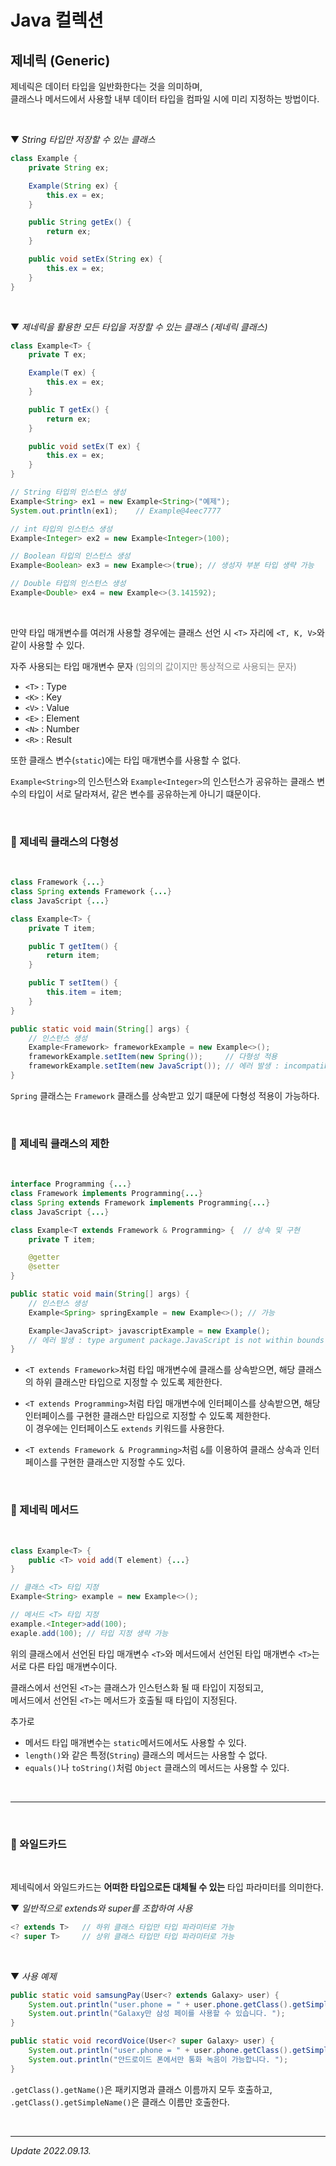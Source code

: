 # Java 컬렉션

## 제네릭 (Generic)

제네릭은 데이터 타입을 일반화한다는 것을 의미하며,  
클래스나 메서드에서 사용할 내부 데이터 타입을 컴파일 시에 미리 지정하는 방법이다.

<br>

▼ _String 타입만 저장할 수 있는 클래스_

```java
class Example {
    private String ex;

    Example(String ex) {
        this.ex = ex;
    }

    public String getEx() {
        return ex;
    }

    public void setEx(String ex) {
        this.ex = ex;
    }
}
```

<br>

▼ _제네릭을 활용한 모든 타입을 저장할 수 있는 클래스 (제네릭 클래스)_

```java
class Example<T> {
    private T ex;

    Example(T ex) {
        this.ex = ex;
    }

    public T getEx() {
        return ex;
    }

    public void setEx(T ex) {
        this.ex = ex;
    }
}

// String 타입의 인스턴스 생성
Example<String> ex1 = new Example<String>("예제");
System.out.println(ex1);    // Example@4eec7777

// int 타입의 인스턴스 생성
Example<Integer> ex2 = new Example<Integer>(100);

// Boolean 타입의 인스턴스 생성
Example<Boolean> ex3 = new Example<>(true); // 생성자 부분 타입 생략 가능

// Double 타입의 인스턴스 생성
Example<Double> ex4 = new Example<>(3.141592);
```

<br>

만약 타입 매개변수를 여러개 사용할 경우에는 클래스 선언 시 ```<T>``` 자리에 ```<T, K, V>```와 같이 사용할 수 있다.

자주 사용되는 타입 매개변수 문자 
<span style = "color : gray"> (임의의 값이지만 통상적으로 사용되는 문자) </span>

- ```<T>``` : Type
- ```<K>``` : Key
- ```<V>``` : Value
- ```<E>``` : Element
- ```<N>``` : Number
- ```<R>``` : Result

또한 클래스 변수(```static```)에는 타입 매개변수를 사용할 수 없다.

```Example<String>```의 인스턴스와 ```Example<Integer>```의 인스턴스가 공유하는 클래스 변수의 타입이 서로 달라져서, 같은 변수를 공유하는게 아니기 떄문이다.

<br>

### 🔸 제네릭 클래스의 다형성

<br>

```java
class Framework {...}
class Spring extends Framework {...}
class JavaScript {...}

class Example<T> {
    private T item;

    public T getItem() {
        return item;
    }

    public T setItem() {
        this.item = item;
    }
}

public static void main(String[] args) {
    // 인스턴스 생성
    Example<Framework> frameworkExample = new Example<>();
    frameworkExample.setItem(new Spring());     // 다형성 적용
    frameworkExample.setItem(new JavaScript()); // 에러 발생 : incompatible types
}
```

```Spring``` 클래스는 ```Framework``` 클래스를 상속받고 있기 떄문에 다형성 적용이 가능하다.

<br>

### 🔸 제네릭 클래스의 제한

<br>

```java
interface Programming {...}
class Framework implements Programming{...}
class Spring extends Framework implements Programming{...}
class JavaScript {...}

class Example<T extends Framework & Programming> {  // 상속 및 구현
    private T item;

    @getter
    @setter
}

public static void main(String[] args) {
    // 인스턴스 생성
    Example<Spring> springExample = new Example<>(); // 가능

    Example<JavaScript> javascriptExample = new Example();  
    // 에러 발생 : type argument package.JavaScript is not within bounds of type-variable T
}
```

- ```<T extends Framework>```처럼 타입 매개변수에 클래스를 상속받으면, 해당 클래스의 하위 클래스만 타입으로 지정할 수 있도록 제한한다.

- ```<T extends Programming>```처럼 타입 매개변수에 인터페이스를 상속받으면, 해당 인터페이스를 구현한 클래스만 타입으로 지정할 수 있도록 제한한다.  
이 경우에는 인터페이스도 ```extends``` 키워드를 사용한다.

- ```<T extends Framework & Programming>```처럼 ```&```를 이용하여 클래스 상속과 인터페이스를 구현한 클래스만 지정할 수도 있다.

<br>

### 🔸 제네릭 메서드

<br>

```java
class Example<T> {
    public <T> void add(T element) {...}
}

// 클래스 <T> 타입 지정
Example<String> example = new Example<>();

// 메서드 <T> 타입 지정
example.<Integer>add(100);
exaple.add(100); // 타입 지정 생략 가능
```

위의 클래스에서 선언된 타입 매개변수 ```<T>```와 메서드에서 선언된 타입 매개변수 ```<T>```는 서로 다른 타입 매개변수이다.

클래스에서 선언된 ```<T>```는 클래스가 인스턴스화 될 때 타입이 지정되고,  
메서드에서 선언된 ```<T>```는 메서드가 호출될 때 타입이 지정된다.

추가로 
- 메서드 타입 매개변수는 ```static```메서드에서도 사용할 수 있다.
- ```length()```와 같은 특정(```String```) 클래스의 메서드는 사용할 수 없다.
- ```equals()```나 ```toString()```처럼 ```Object``` 클래스의 메서드는 사용할 수 있다.

<br>

***

<br>

### 🔸 와일드카드

<br>

제네릭에서 와일드카드는 **어떠한 타입으로든 대체될 수 있는** 타입 파라미터를 의미한다.

▼ _일반적으로 extends와 super를 조합하여 사용_

```java
<? extends T>   // 하위 클래스 타입만 타입 파라미터로 가능
<? super T>     // 상위 클래스 타입만 타입 파라미터로 가능
```

<br>

▼ _사용 예제_

```java
public static void samsungPay(User<? extends Galaxy> user) {
    System.out.println("user.phone = " + user.phone.getClass().getSimpleName());
    System.out.println("Galaxy만 삼성 페이를 사용할 수 있습니다. ");
}

public static void recordVoice(User<? super Galaxy> user) {
    System.out.println("user.phone = " + user.phone.getClass().getSimpleName());
    System.out.println("안드로이드 폰에서만 통화 녹음이 가능합니다. ");
}
```
```.getClass().getName()```은 패키지명과 클래스 이름까지 모두 호출하고,  
```.getClass().getSimpleName()```은 클래스 이름만 호출한다.


<br>

***

_Update 2022.09.13._
